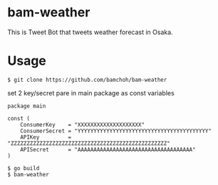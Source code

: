 # bam-weather
This is Tweet Bot that tweets weather forecast in Osaka.

# Usage
```
$ git clone https://github.com/bamchoh/bam-weather
```

set 2 key/secret pare in main package as const variables
```
package main

const (
	ConsumerKey    = "XXXXXXXXXXXXXXXXXXXX"
	ConsumerSecret = "YYYYYYYYYYYYYYYYYYYYYYYYYYYYYYYYYYYYYYYYY"
	APIKey         = "ZZZZZZZZZZZZZZZZZZZZZZZZZZZZZZZZZZZZZZZZZZZZZZZZZ"
	APISecret      = "AAAAAAAAAAAAAAAAAAAAAAAAAAAAAAAAAAAA"
)
```

```
$ go build
$ bam-weather
```

